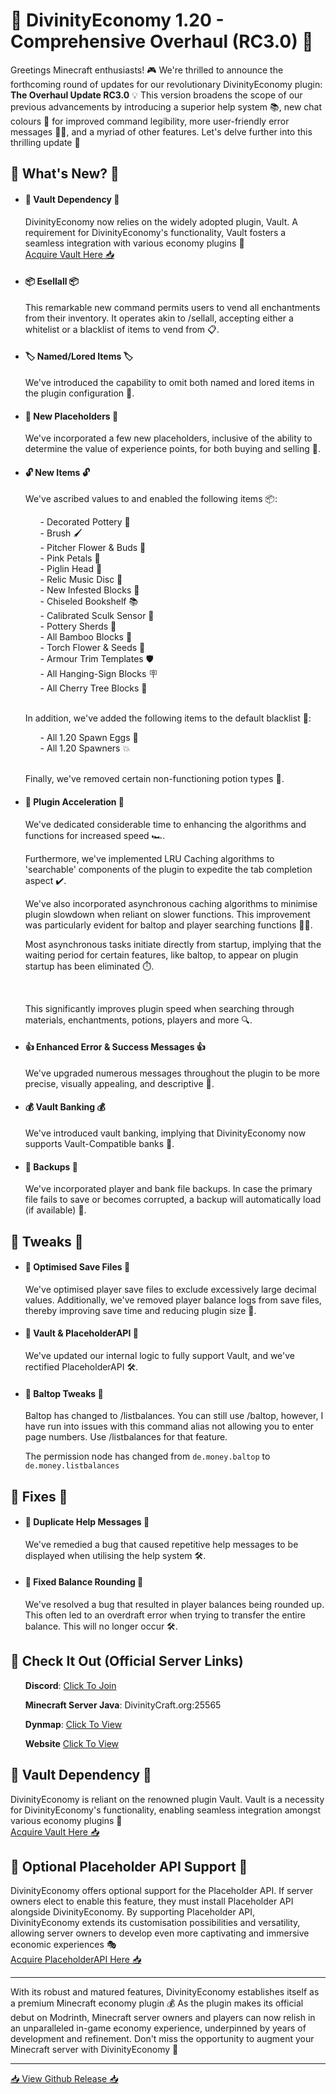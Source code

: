 <h1>🚀 DivinityEconomy 1.20 - Comprehensive Overhaul (RC3.0) 🚀</h1>
<p>Greetings Minecraft enthusiasts! 🎮 We're thrilled to announce the forthcoming round of updates for our revolutionary DivinityEconomy plugin: <strong>The Overhaul Update RC3.0</strong> 💡 This version broadens the scope of our previous advancements by introducing a superior help system 📚, new chat colours 🌈 for improved command legibility, more user-friendly error messages 💁‍♂️, and a myriad of other features. Let's delve further into this thrilling update 🏁</p>
<h2>🌟 What's New? 🌟</h2>
<ul>
<li>
    <h4>💾 Vault Dependency 💾</h4>
    <p>DivinityEconomy now relies on the widely adopted plugin, Vault. A requirement for DivinityEconomy's functionality, Vault fosters a seamless integration with various economy plugins 🔁<br><a href="https://www.spigotmc.org/resources/vault.34315/" target="_blank" rel="noopener noreferrer">Acquire Vault Here 📥</a></p>
</li>
<li>
    <h4>📦 Esellall 📦</h4>
    <p>This remarkable new command permits users to vend all enchantments from their inventory. It operates akin to /sellall, accepting either a whitelist or a blacklist of items to vend from 📋.</p>
</li>
<li>
    <h4>🏷️ Named/Lored Items 🏷️</h4>
    <p>We've introduced the capability to omit both named and lored items in the plugin configuration 🔧.</p>
</li>
<li>
    <h4>💬 New Placeholders 💬</h4>
    <p>We've incorporated a few new placeholders, inclusive of the ability to determine the value of experience points, for both buying and selling 💸.</p>
</li>
<li>
    <h4>🔓 New Items 🔓</h4>
    <p>We've ascribed values to and enabled the following items 📦:</p>
    <ul>
        - Decorated Pottery 🏺<br>
        - Brush 🖌️<br>
        - Pitcher Flower & Buds 🌺<br>
        - Pink Petals 🌸<br>
        - Piglin Head 🐷<br>
        - Relic Music Disc 🎵<br>
        - New Infested Blocks 🐜<br>
        - Chiseled Bookshelf 📚<br>
        - Calibrated Sculk Sensor 📡<br>
        - Pottery Sherds 🏺<br>
        - All Bamboo Blocks 🎍<br>
        - Torch Flower & Seeds 🌻<br>
        - Armour Trim Templates 🛡️<br>
        - All Hanging-Sign Blocks 🪧<br>
        - All Cherry Tree Blocks 🌳<br>
    </ul>
    <br>
    <p>In addition, we've added the following items to the default blacklist 🚫:</p>
    <ul>
        - All 1.20 Spawn Eggs 🥚<br>
        - All 1.20 Spawners 💥<br>
    </ul>
    <br>
    <p>Finally, we've removed certain non-functioning potion types 🧪.</p>
</li>
<li>
    <h4>🚀 Plugin Acceleration 🚀</h4>
    <p>We've dedicated considerable time to enhancing the algorithms and functions for increased speed 🏎️.</p>
    <p>Furthermore, we've implemented LRU Caching algorithms to 'searchable' components of the plugin to expedite the tab completion aspect ✔️.</p>
    <p>We've also incorporated asynchronous caching algorithms to minimise plugin slowdown when reliant on slower functions. This improvement was particularly evident for baltop and player searching functions 🕵️‍♂️.</p>
    <p>Most asynchronous tasks initiate directly from startup, implying that the waiting period for certain features, like baltop, to appear on plugin startup has been eliminated ⏱️.</p>
    <br>    
    <p>This significantly improves plugin speed when searching through materials, enchantments, potions, players and more 🔍.</p>
</li>
<li>
    <h4>👍 Enhanced Error & Success Messages 👍</h4>
    <p>We've upgraded numerous messages throughout the plugin to be more precise, visually appealing, and descriptive 💬.</p>
</li>
<li>
    <h4>💰 Vault Banking 💰</h4>
    <p>We've introduced vault banking, implying that DivinityEconomy now supports Vault-Compatible banks 🏦.</p>
</li>
<li>
    <h4>💾 Backups 💾</h4>
    <p>We've incorporated player and bank file backups. In case the primary file fails to save or becomes corrupted, a backup will automatically load (if available) 🔁.</p>
</li>
</ul>
<h2>🔧 Tweaks 🔧</h2>
<ul>
<li>
    <h4>🚀 Optimised Save Files 🚀</h4>
    <p>We've optimised player save files to exclude excessively large decimal values. Additionally, we've removed player balance logs from save files, thereby improving save time and reducing plugin size 💾.</p>
</li>
<li>
    <h4>💼 Vault & PlaceholderAPI 💼</h4>
    <p>We've updated our internal logic to fully support Vault, and we've rectified PlaceholderAPI 🛠️.</p>
</li>
<li>
    <h4>🤑 Baltop Tweaks 🤑</h4>
    <p>Baltop has changed to /listbalances. You can still use /baltop, however, I have run into issues with this command alias not allowing you to enter page numbers. Use /listbalances for that feature.</p>
    <p>The permission node has changed from <code>de.money.baltop</code> to <code>de.money.listbalances</code></p>
</li>
</ul>
<h2>🐞 Fixes 🐞</h2>
<ul>
<li>
    <h4>🔁 Duplicate Help Messages 🔁</h4>
    <p>We've remedied a bug that caused repetitive help messages to be displayed when utilising the help system 🛠️.</p>
</li>
<li>
    <h4>🔄 Fixed Balance Rounding 🔄</h4>
    <p>We've resolved a bug that resulted in player balances being rounded up. This often led to an overdraft error when trying to transfer the entire balance. This will no longer occur 🛠️.</p>
</li>
</ul>
<h2>🚀 Check It Out (Official Server Links)</h2>
<ul>
    <p><strong>Discord</strong>: <a href="https://discord.com/invite/K7DY6UD" target="_blank" rel="noopener noreferrer">Click To Join</a></p>
    <p><strong>Minecraft Server Java</strong>: DivinityCraft.org:25565</p>
    <p><strong>Dynmap</strong>: <a href="http://DivinityCraft.org:25566" target="_blank" rel="noopener noreferrer">Click To View</a></p>
    <p><strong>Website</strong> <a href="http://www.DivinityCraft.org" target="_blank" rel="noopener noreferrer">Click To View</a></p>
</ul>
<h2>💾 Vault Dependency 💾</h2>
<p>DivinityEconomy is reliant on the renowned plugin Vault. Vault is a necessity for DivinityEconomy's functionality, enabling seamless integration amongst various economy plugins 🔁<br><a href="https://www.spigotmc.org/resources/vault.34315/" target="_blank" rel="noopener noreferrer">Acquire Vault Here 📥</a></p>
<h2>🔌 Optional Placeholder API Support 🔌</h2>
<p>DivinityEconomy offers optional support for the Placeholder API. If server owners elect to enable this feature, they must install Placeholder API alongside DivinityEconomy. By supporting Placeholder API, DivinityEconomy extends its customisation possibilities and versatility, allowing server owners to develop even more captivating and immersive economic experiences 🎭<br><a href="https://www.spigotmc.org/resources/placeholderapi.6245/" target="_blank" rel="noopener noreferrer">Acquire PlaceholderAPI Here 📥</a></p>
<hr>
<p>With its robust and matured features, DivinityEconomy establishes itself as a premium Minecraft economy plugin 💰 As the plugin makes its official debut on Modrinth, Minecraft server owners and players can now relish in an unparalleled in-game economy experience, underpinned by years of development and refinement. Don't miss the opportunity to augment your Minecraft server with DivinityEconomy 🎉</p>
<hr>
<p><a href="https://github.com/HTTPStanley/DivinityEconomy/releases/tag/1.20-RC2.1" target="_blank" rel="noopener noreferrer">📥 View Github Release 📥</a></p>